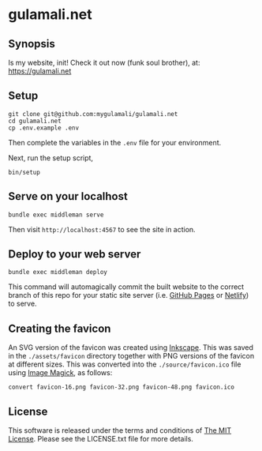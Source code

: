# gulamali.net

## Synopsis

Is my website, init! Check it out now (funk soul brother), at:
https://gulamali.net

## Setup

```shell
git clone git@github.com:mygulamali/gulamali.net
cd gulamali.net
cp .env.example .env
```

Then complete the variables in the `.env` file for your environment.

Next, run the setup script,

```shell
bin/setup
```

## Serve on your localhost

`bundle exec middleman serve`

Then visit `http://localhost:4567` to see the site in action.

## Deploy to your web server

`bundle exec middleman deploy`

This command will automagically commit the built website to the correct branch
of this repo for your static site server (i.e. [GitHub Pages] or [Netlify])
to serve.

## Creating the favicon

An SVG version of the favicon was created using [Inkscape]. This was saved in
the `./assets/favicon` directory together with PNG versions of the favicon at
different sizes. This was converted into the `./source/favicon.ico` file using
[Image Magick], as follows:

`convert favicon-16.png favicon-32.png favicon-48.png favicon.ico`

## License

This software is released under the terms and conditions of
[The MIT License]. Please see the LICENSE.txt file for more details.

[GitHub Pages]: https://pages.github.com/ "GitHub Pages"
[Image Magick]: https://www.imagemagick.org/ "Image Magick"
[Inkscape]: https://inkscape.org/en/ "Inkscape"
[Netlify]: https://www.netlify.com/ "Netlify"
[The MIT License]: http://www.opensource.org/licenses/mit-license.php "The MIT License"
